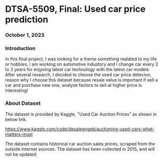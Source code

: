 # DTSA-5509,  Final: Used car price prediction
### October 1, 2023

### Introduction
In this final project, I was looking for a theme something realated to my life or hobbies. I am working on automotive industory and I change car every 2 to 3 years for enjyoing latest car technology with the latest car models. After several research, I decided to choose the used car price detecion,  reason why I choose this dataset because resale value is important if sell a car and purchase new one, analyze factors to sell at higher price is interesting!

### About Dataset

The dataset is provided by Kaggle, "Used Car Auction Prices" as shown in below link.

https://www.kaggle.com/code/desalegngeb/auctioning-used-cars-what-matters-most

The dataset contains historical car auction sales prices, scraped from the outside internet sources. The dataset has been collected in 2015, and will not be updated.
